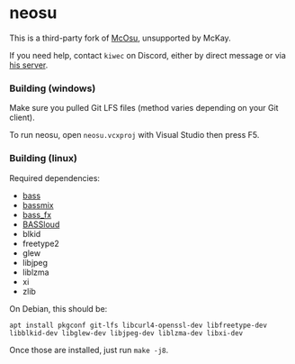 # neosu

This is a third-party fork of [McOsu](https://store.steampowered.com/app/607260/McOsu/), unsupported by McKay.

If you need help, contact `kiwec` on Discord, either by direct message or via [his server](https://discord.com/invite/YWPBFSpH8v).

### Building (windows)

Make sure you pulled Git LFS files (method varies depending on your Git client).

To run neosu, open `neosu.vcxproj` with Visual Studio then press F5.

### Building (linux)

Required dependencies:

- [bass](https://www.un4seen.com/download.php?bass24-linux)
- [bassmix](https://www.un4seen.com/download.php?bassmix24-linux)
- [bass_fx](https://www.un4seen.com/download.php?z/0/bass_fx24-linux)
- [BASSloud](https://www.un4seen.com/download.php?bassloud24-linux)
- blkid
- freetype2
- glew
- libjpeg
- liblzma
- xi
- zlib

On Debian, this should be:
```
apt install pkgconf git-lfs libcurl4-openssl-dev libfreetype-dev libblkid-dev libglew-dev libjpeg-dev liblzma-dev libxi-dev
```

Once those are installed, just run `make -j8`.
